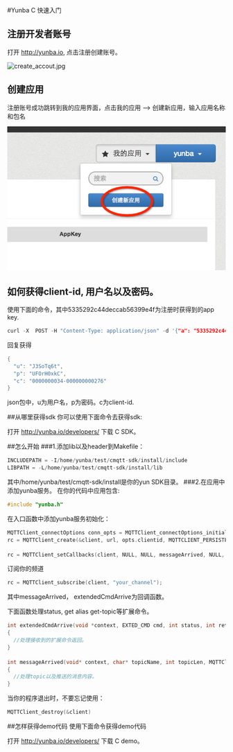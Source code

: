 #Yunba C 快速入门
## 注册开发者账号
打开 <http://yunba.io>, 点击注册创建账号。

![create_accout.jpg](../image/register_account.png)

## 创建应用
注册账号成功跳转到我的应用界面，点击我的应用 --> 创建新应用，输入应用名称和包名

![create_application.jpg](image/create_app.png)

## 如何获得client-id, 用户名以及密码。

使用下面的命令，其中5335292c44deccab56399e4f为注册时获得到的app key.
```c
curl -X  POST -H "Content-Type: application/json" -d '{"a": "5335292c44deccab56399e4f", "p":2}'  http://reg.yunba.io:8383/device/reg/
```

回复获得
```c
{
  "u": "J3SoTq6t",
  "p": "UFOrH0xkC",
  "c": "0000000034-000000000276"
}
```

json包中，u为用户名，p为密码。c为client-id.


##从哪里获得sdk
你可以使用下面命令去获得sdk:

打开 <http://yunba.io/developers/> 下载 C SDK。

##怎么开始
###1.添加lib以及header到Makefile：

```c
INCLUDEPATH = -I/home/yunba/test/cmqtt-sdk/install/include
LIBPATH = -L/home/yunba/test/cmqtt-sdk/install/lib
```

其中/home/yunba/test/cmqtt-sdk/install是你的yun SDK目录。
###2.在应用中添加yunba服务。
在你的代码中应用包含:

```c
#include "yunba.h"
```

在入口函数中添加yunba服务初始化：

```c
MQTTClient_connectOptions conn_opts = MQTTClient_connectOptions_initializer;
rc = MQTTClient_create(&client, url, opts.clientid, MQTTCLIENT_PERSISTENCE_NONE, NULL);

rc = MQTTClient_setCallbacks(client, NULL, NULL, messageArrived, NULL, extendedCmdArrive);
```

订阅你的频道

```c
rc = MQTTClient_subscribe(client, "your_channel");
```

其中messageArrived， extendedCmdArrive为回调函数。

下面函数处理status, get alias get-topic等扩展命令。

```c
int extendedCmdArrive(void *context, EXTED_CMD cmd, int status, int ret_string_len, char *ret_string)
{
  //处理接收到的扩展命令返回。
}

int messageArrived(void* context, char* topicName, int topicLen, MQTTClient_message* m)
{
  //处理topic以及推送的消息内容。
}
```  

当你的程序退出时，不要忘记使用：

```c
MQTTClient_destroy(&client)
```

##怎样获得demo代码
使用下面命令获得demo代码


打开 <http://yunba.io/developers/> 下载 C demo。

